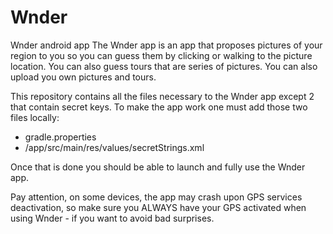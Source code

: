 # Wnder
Wnder android app
The Wnder app is an app that proposes pictures of your region to you so you can guess them by clicking or 
walking to the picture location. You can also guess tours that are series of pictures. You can also upload 
you own pictures and tours.

This repository contains all the files necessary to the Wnder app except 2 that contain secret keys.
To make the app work one must add those two files locally:

- gradle.properties
- /app/src/main/res/values/secretStrings.xml

Once that is done you should be able to launch and fully use the Wnder app.

Pay attention, on some devices, the app may crash upon GPS services deactivation, so make sure you ALWAYS
have your GPS activated when using Wnder - if you want to avoid bad surprises.
